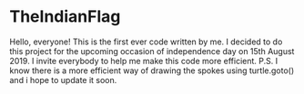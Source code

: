 # TheIndianFlag
Hello, everyone! This is the first ever code written by me.
I decided to do this project for the upcoming occasion of independence day on 15th August 2019.
I invite everybody to help me make this code more efficient. 
P.S. I know there is a more efficient way of drawing the spokes using turtle.goto() and i hope to update it soon.
